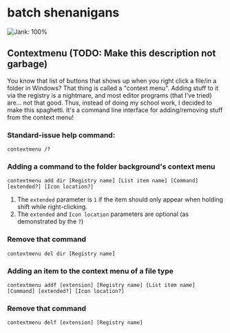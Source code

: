 # batch shenanigans
![Jank: 100%](https://img.shields.io/badge/Jank-100%25-red.svg)
## Contextmenu (TODO: Make this description not garbage)
You know that list of buttons that shows up when you right click a file/in a folder in Windows? That thing is called a "context menu". Adding stuff to it via the registry is a nightmare, and most editor programs (that I've tried) are... not that good. Thus, instead of doing my school work, I decided to make this spaghetti. It's a command line interface for adding/removing stuff from the context menu!
### Standard-issue help command:
```batch
contextmenu /?
```
### Adding a command to the folder background's context menu
```batch
contextmenu add dir [Registry name] [List item name] [Command] [extended?] [Icon location?]
```
1. The `extended` parameter is `1` if the item should only appear when holding shift while right-clicking.
2. The `extended` and `Icon location` parameters are optional (as demonstrated by the `?`)
### Remove that command
```batch
contextmenu del dir [Registry name]
```
### Adding an item to the context menu of a file type
```batch
contextmenu addf [extension] [Registry name] [List item name] [Command] [extended?] [Icon location?]
```
### Remove that command
```batch
contextmenu delf [extension] [Registry name]
```
